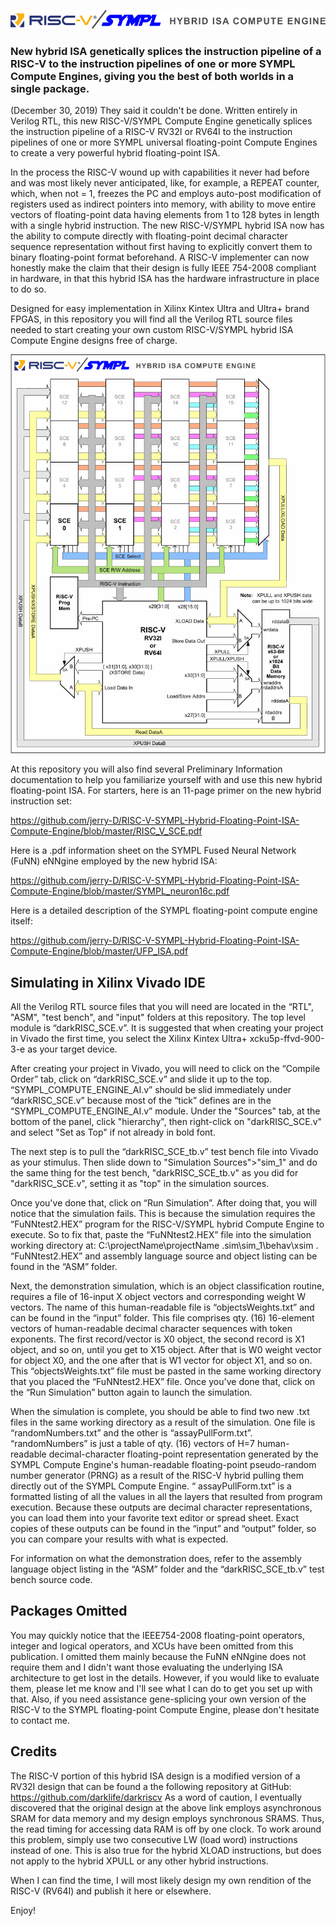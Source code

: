 ![](https://github.com/jerry-D/RISC-V-SYMPL-Hybrid-Floating-Point-ISA-Compute-Engine/blob/master/RISC_V_SYMPL_logo_med.png)
### New hybrid ISA genetically splices the instruction pipeline of a RISC-V to the instruction pipelines of one or more SYMPL Compute Engines, giving you the best of both worlds in a single package.

(December 30, 2019) They said it couldn't be done.  Written entirely in Verilog RTL, this new RISC-V/SYMPL Compute Engine genetically splices the instruction pipeline of a RISC-V RV32I or RV64I to the instruction pipelines of one or more SYMPL universal floating-point Compute Engines to create a very powerful hybrid floating-point ISA.

In the process the RISC-V wound up with capabilities it never had before and was most likely never anticipated, like, for example, a REPEAT counter, which, when not = 1, freezes the PC and employs auto-post modification of registers used as indirect pointers into memory, with ability to move entire vectors of floating-point data having elements from 1 to 128 bytes in length with a single hybrid instruction.  The new RISC-V/SYMPL hybrid ISA now has the ability to compute directly with floating-point decimal character sequence representation without first having to explicitly convert them to binary floating-point format beforehand.  A RISC-V implementer can now honestly make the claim that their design is fully IEEE 754-2008 compliant in hardware, in that this hybrid ISA has the hardware infrastructure in place to do so.

Designed for easy implementation in Xilinx Kintex Ultra and Ultra+ brand FPGAS, in this repository you will find all the Verilog RTL source files needed to start creating your own custom RISC-V/SYMPL hybrid ISA Compute Engine designs free of charge.

![](https://github.com/jerry-D/RISC-V-SYMPL-Hybrid-Floating-Point-ISA-Compute-Engine/blob/master/RISC_V_SCE_Hybrid.png)

At this repository you will also find several Preliminary Information documentation to help you familiarize yourself with and use this new hybrid floating-point ISA.  For starters, here is an 11-page primer on the new hybrid instruction set:

https://github.com/jerry-D/RISC-V-SYMPL-Hybrid-Floating-Point-ISA-Compute-Engine/blob/master/RISC_V_SCE.pdf

Here is a .pdf information sheet on the SYMPL Fused Neural Network (FuNN) eNNgine employed by the new hybrid ISA:

https://github.com/jerry-D/RISC-V-SYMPL-Hybrid-Floating-Point-ISA-Compute-Engine/blob/master/SYMPL_neuron16c.pdf

Here is a detailed description of the SYMPL floating-point compute engine itself:

https://github.com/jerry-D/RISC-V-SYMPL-Hybrid-Floating-Point-ISA-Compute-Engine/blob/master/UFP_ISA.pdf

## Simulating in Xilinx Vivado IDE
All the Verilog RTL source files that you will need are located in the “RTL", "ASM", "test bench", and "input" folders at this repository.  The top level module is “darkRISC_SCE.v”.  It is suggested that when creating your project in Vivado the first time, you select the Xilinx Kintex Ultra+ xcku5p-ffvd-900-3-e as your target device.  

After creating your project in Vivado, you will need to click on the “Compile Order” tab, click on “darkRISC_SCE.v” and slide it up to the top.  “SYMPL_COMPUTE_ENGINE_AI.v” should be slid immediately under “darkRISC_SCE.v” because most of the “tick” defines are in the “SYMPL_COMPUTE_ENGINE_AI.v” module.  Under the "Sources" tab, at the bottom of the panel, click "hierarchy", then right-click on "darkRISC_SCE.v" and select "Set as Top" if not already in bold font.  

The next step is to pull the “darkRISC_SCE_tb.v” test bench file into Vivado as your stimulus.  Then slide down to "Simulation Sources">"sim_1" and do the same thing for the test bench, "darkRISC_SCE_tb.v" as you did for "darkRISC_SCE.v", setting it as "top" in the simulation sources. 

Once you've done that, click on “Run Simulation”.  After doing that, you will notice that the simulation fails.  This is because the simulation requires the “FuNNtest2.HEX” program for the RISC-V/SYMPL hybrid Compute Engine to execute. So to fix that, paste the “FuNNtest2.HEX” file into the simulation working directory at:  C:\projectName\projectName .sim\sim_1\behav\xsim  .  “FuNNtest2.HEX” and assembly language source and object listing can be found in the “ASM” folder.  

Next, the demonstration simulation, which is an object classification routine, requires a file of 16-input X object vectors and corresponding weight W vectors.  The name of this human-readable file is “objectsWeights.txt” and can be found in the “input” folder.  This file comprises qty. (16) 16-element vectors of human-readable decimal character sequences with token exponents.  The first record/vector is X0 object, the second record is X1 object, and so on, until you get to X15 object.  After that is W0 weight vector for object X0, and the one after that is W1 vector for object X1, and so on.  This “objectsWeights.txt” file must be pasted in the same working directory that you placed the “FuNNtest2.HEX” file.  Once you've done that, click on the “Run Simulation” button again to launch the simulation.

When the simulation is complete, you should be able to find two new .txt files in the same working directory as a result of the simulation.  One file is “randomNumbers.txt” and the other is “assayPullForm.txt”.  “randomNumbers” is just a table of qty. (16) vectors of H=7 human-readable decimal-character floating-point representation generated by the SYMPL Compute Engine's human-readable floating-point pseudo-random number generator (PRNG) as a result of the RISC-V hybrid pulling them directly out of the SYMPL Compute Engine. “ assayPullForm.txt” is a formatted listing of all the values in all the layers that resulted from program execution.  Because these outputs are decimal character representations, you can load them into your favorite text editor or spread sheet.  Exact copies of these outputs can be found in the “input” and “output” folder, so you can compare your results with what is expected.

For information on what the demonstration does, refer to the assembly language object listing in the “ASM” folder and the “darkRISC_SCE_tb.v” test bench source code.

## Packages Omitted
You may quickly notice that the IEEE754-2008 floating-point operators, integer and logical operators, and XCUs have been omitted from this publication.  I omitted them mainly because the FuNN eNNgine does not require them and I didn't want those evaluating the underlying ISA architecture to get lost in the details.  However, if you would like to evaluate them, please let me know and I'll see what I can do to get you set up with that.  Also, if you need assistance gene-splicing your own version of the RISC-V to the SYMPL floating-point Compute Engine, please don't hesitate to contact me.

## Credits
The RISC-V portion of this hybrid ISA design is a modified version of a RV32I design that can be found a the following repository at GitHub:
https://github.com/darklife/darkriscv
As a word of caution, I eventually discovered that the original design at the above link employs asynchronous SRAM for data memory and my design employs synchronous SRAMS.  Thus, the read timing for accessing data RAM is off by one clock.  To work around this problem, simply use two consecutive LW (load word) instructions instead of one.  This is also true for the hybrid XLOAD instructions, but does not apply to the hybrid XPULL or any other hybrid instructions.

When I can find the time, I will most likely design my own rendition of the RISC-V (RV64I) and publish it here or elsewhere. 

Enjoy!
